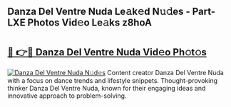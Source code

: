 ## Danza Del Ventre Nuda Le𝚊k𝚎d N𝚞𝚍es - Part-LXE Photos Vid𝚎o Le𝚊ks z8hoA

# <h2><a href="http://fbed049.evod.top/?m=Danza+Del+Ventre+Nuda">🔗 👉🔴 Danza Del Ventre Nuda Vid𝚎o Ph𝚘t𝚘s</a></h2>

[![Danza Del Ventre Nuda N𝚞d𝚎s](https://i.imgur.com/8V9OHl7.gif)](http://fbed049.evod.top/?m=Danza+Del+Ventre+Nuda)
Content creator Danza Del Ventre Nuda with a focus on dance trends and lifestyle snippets. Thought-provoking thinker Danza Del Ventre Nuda, known for their engaging ideas and innovative approach to problem-solving. 
